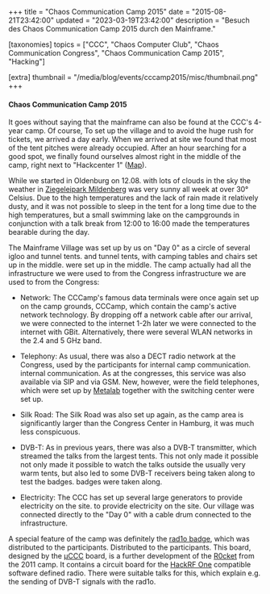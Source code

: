+++
title = "Chaos Communication Camp 2015"
date = "2015-08-21T23:42:00"
updated = "2023-03-19T23:42:00"
description = "Besuch des Chaos Communication Camp 2015 durch den Mainframe."

[taxonomies]
topics = ["CCC", "Chaos Computer Club", "Chaos Communication Congress", "Chaos Communication Camp 2015", "Hacking"]

[extra]
thumbnail = "/media/blog/events/cccamp2015/misc/thumbnail.png"
+++

#### Chaos Communication Camp 2015

It goes without saying that the mainframe can also be found at the CCC's 4-year camp. Of course, To set up the village
and to avoid the huge rush for tickets, we arrived a day early. When we arrived at site we found that most of the tent
pitches were already occupied. After an hour searching for a good spot, we finally found ourselves almost right in the
middle of the camp, right next to "Hackcenter 1" ([Map](/media/blog/events/cccamp2015/misc/map.pdf)).

While we started in Oldenburg on 12.08. with lots of clouds in the sky
the weather in [Ziegeleipark Mildenberg](http://www.ziegeleipark.de/) was very sunny all week at over 30°
Celsius. Due to the high temperatures and the lack of rain made it relatively dusty, and it was not possible to sleep in
the tent for a long time due to the high temperatures, but
a small swimming lake on the campgrounds in conjunction with a talk break from
12:00 to 16:00 made the temperatures bearable during the day.

The Mainframe Village was set up by us on "Day 0" as a circle of several igloo and tunnel tents.
and tunnel tents, with camping tables and chairs set up in the middle.
were set up in the middle. The camp actually had all the infrastructure we were used to from the Congress
infrastructure we are used to from the Congress:

* Network: The CCCamp's famous data terminals were once again set up on the camp grounds, CCCamp, which contain the
  camp's active network technology. By dropping off a network cable after our arrival, we were connected to the internet
  1-2h later we were connected to the internet with GBit. Alternatively, there were several WLAN networks in the 2.4 and
  5 GHz band.

* Telephony: As usual, there was also a DECT radio network at the Congress, used by the participants for internal camp
  communication. internal communication. As at the congresses, this service was also available via SIP and via GSM. New,
  however, were the field telephones, which were set up by [Metalab](https://metalab.at/) together with the switching
  center were set up.

* Silk Road: The Silk Road was also set up again, as the camp area is significantly larger than the Congress Center
  in Hamburg, it was much less conspicuous.

* DVB-T: As in previous years, there was also a DVB-T transmitter, which streamed the talks from the largest tents. This
  not only made it possible not only made it possible to watch the talks outside the usually very warm
  tents, but also led to some DVB-T receivers being taken along to test the badges. badges were taken along.

* Electricity: The CCC has set up several large generators to provide electricity on the site.
  to provide electricity on the site. Our village was connected directly to the
  "Day 0" with a cable drum connected to the infrastructure.

A special feature of the camp was definitely the [rad1o badge](https://github.com/rad1o), which was distributed to the
participants. Distributed to the participants. This board, designed by the [µCCC](https://muc.ccc.de) board, is a
further development of the [R0cket](https://web.archive.org/web/20160205053603/https://www.r0ket.de/) from the 2011 camp. It contains a circuit board for
the [HackRF One](https://greatscottgadgets.com/hackrf/) compatible software defined radio. There were suitable talks for
this, which explain e.g. the sending of DVB-T signals with the rad1o.

[//]: # (TODO: Add and link to image gallery)
